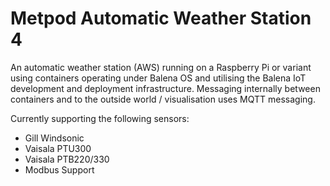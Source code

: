 # Metpod Automatic Weather Station 4
An automatic weather station (AWS) running on a Raspberry Pi or variant using
containers operating under Balena OS and utilising the Balena 
IoT development and deployment infrastructure. Messaging internally between containers
and to the outside world / visualisation uses MQTT messaging.

Currently supporting the following sensors:
* Gill Windsonic
* Vaisala PTU300
* Vaisala PTB220/330
* Modbus Support


